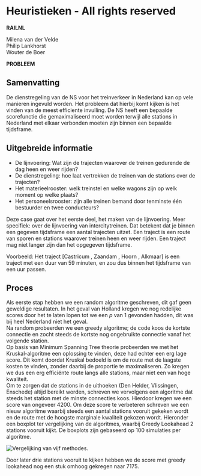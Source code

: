 # Heuristieken - All rights reserved

__RAILNL__

Milena van der Velde  
Philip Lankhorst  
Wouter de Boer  

__PROBLEEM__

## Samenvatting

De dienstregeling van de NS voor het treinverkeer in Nederland kan op vele manieren ingevuld worden. Het probleem dat hierbij komt kijken is het vinden van de meest efficiente invulling. De NS heeft een bepaalde scorefunctie die gemaximaliseerd moet worden terwijl alle stations in Nederland met elkaar verbonden moeten zijn binnen een bepaalde tijdsframe. 

## Uitgebreide informatie 

- De lijnvoering: Wat zijn de trajecten waarover de treinen gedurende de dag heen en weer rijden?
- De dienstregeling: hoe laat vertrekken de treinen van de stations over de trajecten?
- Het materieelrooster: welk treinstel en welke wagons zijn op welk moment op welke plaats?
- Het personeelsrooster: zijn alle treinen bemand door tenminste één bestuurder en twee conducteurs?

Deze case gaat over het eerste deel, het maken van de lijnvoering. Meer specifiek: over de lijnvoering van intercitytreinen. Dat betekent dat je binnen een gegeven tijdsframe een aantal trajecten uitzet. Een traject is een route van sporen en stations waarover treinen heen en weer rijden. Een traject mag niet langer zijn dan het opgegeven tijdsframe.

Voorbeeld: Het traject [Castricum , Zaandam , Hoorn , Alkmaar] is een traject met een duur van 59 minuten, en zou dus binnen het tijdsframe van een uur passen.

  
## Proces

Als eerste stap hebben we een random algoritme geschreven, dit gaf geen geweldige resultaten. In het geval van Holland kregen we nog redelijke scores door het te laten lopen tot we een _p_ van 1 gevonden hadden, dit was bij heel Nederland niet het geval.  
Na random probeerden we een greedy algoritme; de code koos de kortste connectie en zocht steeds de kortste nog ongebruikte connectie vanaf het volgende station.  
Op basis van Minimum Spanning Tree theorie probeerden we met het Kruskal-algoritme een oplossing te vinden, deze had echter een erg lage score. Dit komt doordat Kruskal bedoeld is om de route met de laagste kosten te vinden, zonder daarbij de proportie te maximaliseren. Zo kregen we dus een erg efficiënte route langs alle stations, maar niet een van hoge kwaliteit.  
Om te zorgen dat de stations in de uithoeken (Den Helder, Vlissingen, Enschede) altijd bereikt worden, schreven we vervolgens een algoritme dat steeds het station met de minste connecties koos. Hierdoor kregen we een score van ongeveer 4200. Om deze score te verbeteren schreven we een nieuw algoritme waarbij steeds een aantal stations vooruit gekeken wordt en de route met de hoogste marginale kwaliteit gekozen wordt. Hieronder een boxplot ter vergelijking van de algoritmes, waarbij Greedy Lookahead 2 stations vooruit kijkt. De boxplots zijn gebaseerd op 100 simulaties per algoritme. 

![Vergelijking van vijf methodes.]('doc/vergelijking.png')

Door later drie stations vooruit te kijken hebben we de score met greedy lookahead nog een stuk omhoog gekregen naar 7175.
